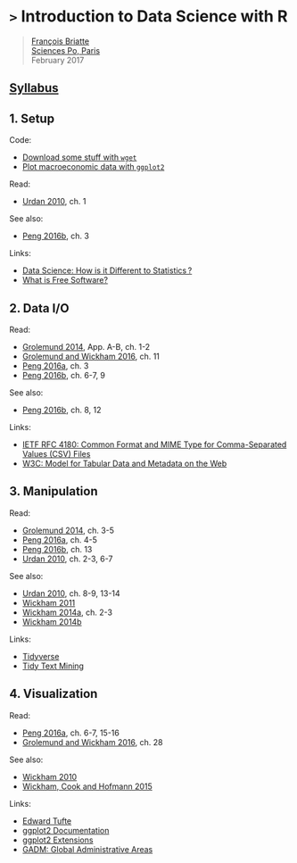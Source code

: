 # `>` Introduction to Data Science with R

> [François Briatte](http://f.briatte.org/)  
> [Sciences Po, Paris](http://www.sciencespo.fr/)  
> February 2017

## [Syllabus](https://goo.gl/BP3ixE)

## 1. Setup

Code:

- [Download some stuff with `wget`](#)
- [Plot macroeconomic data with `ggplot2`](#)

Read:

- [Urdan 2010][urdan-2010], ch. 1

See also:

- [Peng 2016b][peng-2016b], ch. 3

Links:

- [Data Science: How is it Different to Statistics ?](http://bulletin.imstat.org/2014/09/data-science-how-is-it-different-to-statistics%E2%80%89/)
- [What is Free Software?](https://www.gnu.org/philosophy/free-sw.html)

## 2. Data I/O

Read:

- [Grolemund 2014][grolemund-2014], App. A-B, ch. 1-2
- [Grolemund and Wickham 2016][grolemund-wickham-2016], ch. 11
- [Peng 2016a][peng-2016a], ch. 3
- [Peng 2016b][peng-2016b], ch. 6-7, 9

See also:

- [Peng 2016b][peng-2016b], ch. 8, 12

Links:

- [IETF RFC 4180: Common Format and MIME Type for Comma-Separated Values (CSV) Files](https://tools.ietf.org/html/rfc4180)
- [W3C: Model for Tabular Data and Metadata on the Web](https://www.w3.org/TR/tabular-data-model/)

## 3. Manipulation

Read:

- [Grolemund 2014][grolemund-2014], ch. 3-5
- [Peng 2016a][peng-2016a], ch. 4-5
- [Peng 2016b][peng-2016b], ch. 13
- [Urdan 2010][urdan-2010], ch. 2-3, 6-7

See also:

- [Urdan 2010][urdan-2010], ch. 8-9, 13-14
- [Wickham 2011][wickham-2011]
- [Wickham 2014a][wickham-2014a], ch. 2-3
- [Wickham 2014b][wickham-2014b]

Links:

- [Tidyverse](http://tidyverse.org/)
- [Tidy Text Mining](http://tidytextmining.com/)

## 4. Visualization

Read:

- [Peng 2016a][peng-2016a], ch. 6-7, 15-16
- [Grolemund and Wickham 2016][grolemund-wickham-2016], ch. 28

See also:

- [Wickham 2010][wickham-2010]
- [Wickham, Cook and Hofmann 2015][wickham-cook-hofmann-2015]

Links:

- [Edward Tufte](https://www.edwardtufte.com/tufte/)
- [ggplot2 Documentation](http://docs.ggplot2.org/current/)
- [ggplot2 Extensions](http://www.ggplot2-exts.org/gallery/)
- [GADM: Global Administrative Areas](http://gadm.org/)

[grolemund-2014]: http://shop.oreilly.com/product/0636920028574.do "'Hands-On Programming with R'"
[grolemund-wickham-2016]: http://r4ds.had.co.nz/ "'R for Data Science'"
[peng-2016a]: https://leanpub.com/exdata "'Exploratory Data Analysis with R'"
[peng-2016b]: https://leanpub.com/rprogramming "'R Programming for Data Science'"
[urdan-2010]: http://www.routledge.com/books/details/9780415872911/ "'Statistics in Plain English'"
[wickham-2010]: http://vita.had.co.nz/papers/layered-grammar.html "'A Layered Grammar of Graphics'"
[wickham-2011]: http://vita.had.co.nz/papers/plyr.html "'The Split-Apply-Combine Strategy for Data Analysis'"
[wickham-2014a]: http://adv-r.had.co.nz/ "'Advanced R'"
[wickham-2014b]: http://vita.had.co.nz/papers/tidy-data.html "'Tidy Data'"
[wickham-cook-hofmann-2015]: http://vita.had.co.nz/papers/model-vis.html "'Visualizing Statistical Models'"
